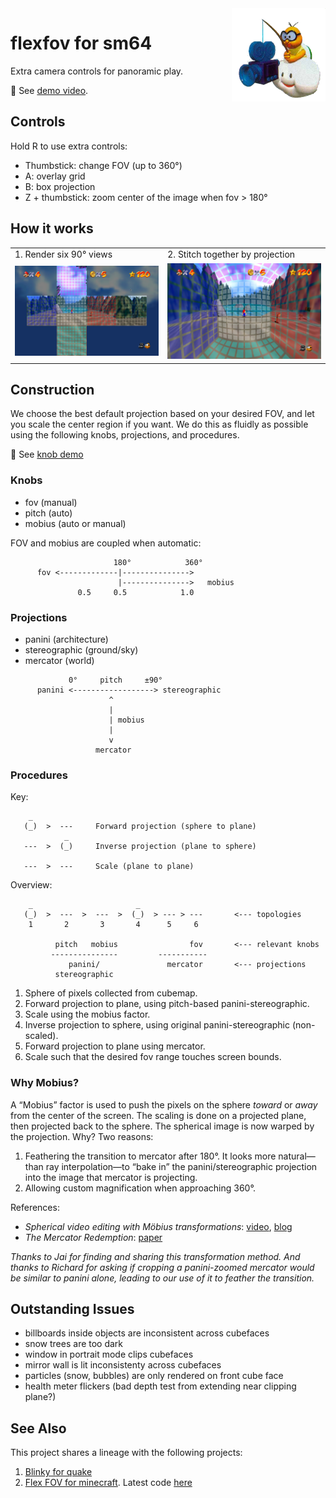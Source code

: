 <img width="150px" src="img/LakituSM64.png" align="right">

# flexfov for sm64

Extra camera controls for panoramic play.

🎥 See [demo video](https://youtu.be/EX-GF2JhLaI).

## Controls

Hold R to use extra controls:

* Thumbstick: change FOV (up to 360°)
* A: overlay grid
* B: box projection
* Z + thumbstick: zoom center of the image when fov > 180°

## How it works

<table>
<tr>
<td>1. Render six 90° views</td>
<td>2. Stitch together by projection</td>
</tr>
<tr>
<td><img src="img/rubix-cubenet.jpg"></td>
<td><img src="img/rubix-panini.jpg"></td>
</tr>
</table>

## Construction

We choose the best default projection based on your desired FOV, and let you
scale the center region if you want.  We do this as fluidly as possible using
the following knobs, projections, and procedures.

🎥 See [knob demo](https://imgur.com/a/yuxfbP7)

### Knobs

- fov (manual)
- pitch (auto)
- mobius (auto or manual)

FOV and mobius are coupled when automatic:

```
                       180°            360°
      fov <-------------|--------------->
                        |--------------->   mobius
               0.5     0.5            1.0
```

### Projections

- panini (architecture)
- stereographic (ground/sky)
- mercator (world)

```
             0°     pitch     ±90°
      panini <------------------> stereographic
                      ^
                      |
                      | mobius
                      |
                      v
                   mercator
```

### Procedures

Key:

```
    _
   (_)  >  ---     Forward projection (sphere to plane)
            _
   ---  >  (_)     Inverse projection (plane to sphere)

   ---  >  ---     Scale (plane to plane)
```

Overview:

```
    _                       _
   (_)  >  ---  >  ---  >  (_)  > --- > ---       <--- topologies
    1       2       3       4      5     6

          pitch   mobius                fov       <--- relevant knobs
         ---------------         -----------
             panini/               mercator       <--- projections
          stereographic
```

1. Sphere of pixels collected from cubemap.
2. Forward projection to plane, using pitch-based panini-stereographic.
3. Scale using the mobius factor.
4. Inverse projection to sphere, using original panini-stereographic (non-scaled).
5. Forward projection to plane using mercator.
6. Scale such that the desired fov range touches screen bounds.

### Why Mobius?

A “Mobius” factor is used to push the pixels on the sphere *toward* or *away*
from the center of the screen.  The scaling is done on a projected plane, then
projected back to the sphere.  The spherical image is now warped by the
projection.  Why?  Two reasons:

1. Feathering the transition to mercator after 180°. It looks more natural—than
   ray interpolation—to  “bake in” the panini/stereographic projection into the
   image that mercator is projecting.
2. Allowing custom magnification when approaching 360°.

References:

- *Spherical video editing with Möbius transformations*: [video](https://youtu.be/oVwmF_vrZh0), [blog](https://web.archive.org/web/20190627155016/http://elevr.com/spherical-video-editing-effects-with-mobius-transformations/)
- *The Mercator Redemption*: [paper](http://archive.bridgesmathart.org/2013/bridges2013-217.pdf)

_Thanks to Jai for finding and sharing this transformation method. And thanks
to Richard for asking if cropping a panini-zoomed mercator would be similar to
panini alone, leading to our use of it to feather the transition._

## Outstanding Issues

- billboards inside objects are inconsistent across cubefaces
- snow trees are too dark
- window in portrait mode clips cubefaces
- mirror wall is lit inconsistenty across cubefaces
- particles (snow, bubbles) are only rendered on front cube face
- health meter flickers (bad depth test from extending near clipping plane?)

## See Also

This project shares a lineage with the following projects:

1. [Blinky for quake][quake]
2. [Flex FOV for minecraft][minecraft].  Latest code [here](https://github.com/18107/Flex-FOV-fabric)

[quake]:https://github.com/shaunlebron/blinky
[minecraft]:https://github.com/shaunlebron/flex-fov
